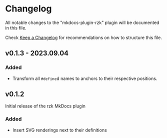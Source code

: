 # Changelog

All notable changes to the "mkdocs-plugin-rzk" plugin will be documented in this file.

Check [Keep a Changelog](https://keepachangelog.com/) for recommendations on how to structure this file.

## v0.1.3 - 2023.09.04

### Added

- Transform all `#define`d names to anchors to their respective positions.

## v0.1.2

Initial release of the rzk MkDocs plugin

### Added

- Insert SVG renderings next to their definitions
